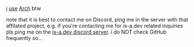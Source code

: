 [i](https://maskduck.is-a.dev) [use](https://i-use-arch.fyi/maskduck) [Arch](https://archlinux.org) btw

note that it is best to contact me on Discord, ping me in the server with that affilated project, e.g. if you're contacting me for is-a.dev related inquiries pls ping me on the [is-a.dev discord server](https://discord.gg/rby9UfeV2Z). i do NOT check GitHub frequently so...
